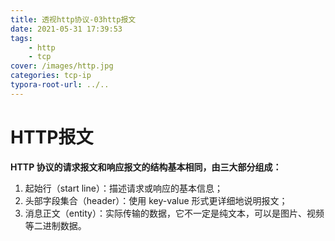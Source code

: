 ```yaml
---
title: 透视http协议-03http报文
date: 2021-05-31 17:39:53
tags: 
	- http
	- tcp
cover: /images/http.jpg
categories: tcp-ip
typora-root-url: ../..
---
```


# HTTP报文

**HTTP 协议的请求报文和响应报文的结构基本相同，由三大部分组成：**

1. 起始行（start line）：描述请求或响应的基本信息；
2. 头部字段集合（header）：使用 key-value 形式更详细地说明报文；
3. 消息正文（entity）：实际传输的数据，它不一定是纯文本，可以是图片、视频等二进制数据。
